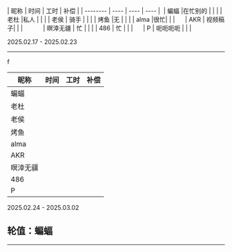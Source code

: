 
| 昵称     | 时间 | 工时 | 补偿 |
| -------- | ---- | ---- | ---- |  
| 蝙蝠     |在忙别的 |      |      |
| 老杜     |私人 |      |      |
| 老侯     | 骑手 |      |      |
| 烤鱼     |无 |      |      |
| alma     |很忙|      |      |      
| AKR      | 视频稿子|  |      |            
| 暝涬无疆 |   忙   |      |      |
| 486      |   忙   |      |      |      
| P        |    呃呃呃呃  |      |      |    

2025.02.17 - 2025.02.23

---
f


| 昵称     | 时间 | 工时 | 补偿 |
| -------- | ---- | ---- | ---- |
| 蝙蝠     |      |      |      |
| 老杜     |      |      |      |
| 老侯     |      |      |      |
| 烤鱼     |      |      |      |
| alma     |      |      |      |
| AKR      |      |      |      |
| 暝涬无疆 |      |      |      |
| 486      |      |      |      |
| P        |      |      |      |

2025.02.24 - 2025.03.02

## 轮值：蝙蝠

---


